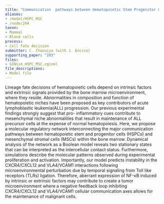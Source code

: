 ```yaml
---
title: "Communication  pathways between Hematopoietic Stem Progenitor Cells (HSPCs) and Mesenchymal Stromal Cells (MSCs)"
aliases:
- /model/HSPC_MSC
- /node/204
taxon: 
- Mammal
- Blood cells
process: 
- Cell fate decision
submitter: C. Chaouiya (with J. Enciso)
supporting_paper: "203"
files: 
- GINsim_HSPC_MSC.zginml
file_descriptions: 
- Model file
---
```



Lineage fate decisions of hematopoietic cells depend on intrinsic factors and
extrinsic signals provided by the bone marrow microenvironment, where they
reside. Abnormalities in composition and function of hematopoietic niches have
been proposed as key contributors of acute lymphoblastic leukemia(ALL)
progression. Our previous experimental findings strongly suggest that pro-
inflammatory cues contribute to mesenchymal niche abnormalities that result in
maintenance of ALL precursor cells at the expense of normal hematopoiesis.
Here, we propose a molecular regulatory network interconnecting the major
communication pathways between hematopoietic stem and progenitor cells (HSPCs)
and mesenchymal stromal cells (MSCs) within the bone marrow. Dynamical
analysis of the network as a Boolean model reveals two stationary states that
can be interpreted as the intercellular contact status.
Furthermore, simulations describe the molecular patterns observed during
experimental proliferation and activation. Importantly, our model predicts
instability in the CXCR4/CXCL12 and VLA4/VCAM1 interactions following
microenvironmental perturbation due by temporal signaling from Toll like
receptors (TLRs) ligation. Therefore, aberrant expression of NF-κB induced by
intrinsic or extrinsic factors may contribute to create a tumor
microenvironment where a negative feedback loop inhibiting CXCR4/CXCL12 and
VLA4/VCAM1 cellular communication axes allows for the maintenance of malignant
cells.

